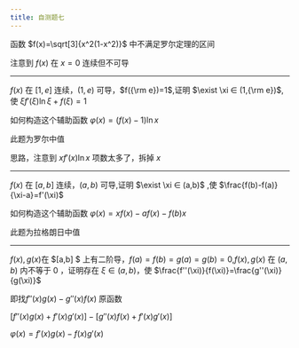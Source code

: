 ```yaml
---
title: 自测题七
---
```


函数 $f(x)=\sqrt[3]{x^2(1-x^2)}$ 中不满足罗尔定理的区间

注意到 $f(x)$ 在 $x=0$ 连续但不可导

---

$f(x)$ 在 $[1,e]$ 连续，$(1,e)$ 可导，$f({\rm e})=1$,证明 $\exist \xi ∈ (1,{\rm e})$,使 $\xi f'(\xi)\ln\xi+f(\xi)=1$

如何构造这个辅助函数 $φ (x)=(f(x)-1)\ln x$

此题为罗尔中值

思路，注意到 $xf'(x)\ln x$ 项数太多了，拆掉 $x$

---

$f(x)$ 在 $[a,b]$ 连续，$(a,b)$ 可导,证明 $\exist \xi ∈ (a,b)$ ,使 $\frac{f(b)-f(a)}{\xi-a}=f'(\xi)$

如何构造这个辅助函数 $φ (x)=xf(x)-af(x)-f(b)x​$

此题为拉格朗日中值

---

$f(x),g(x)$在 $[a,b] $ 上有二阶导，$f(a)=f(b)=g(a)=g(b)=0$,$f(x),g(x)$ 在 $(a,b)$ 内不等于 $0$ ，证明存在 $\xi∈(a,b)$，使 $\frac{f''(\xi)}{f(\xi)}=\frac{g''(\xi)}{g(\xi)}$

即找$f''(x)g(x)-g''(x)f(x)$ 原函数

${[f''(x)g(x)+f'(x)g'(x)]}-[g''(x)f(x)+f'(x)g'(x)]$

$φ(x)=f'(x)g(x)-f(x)g'(x)$